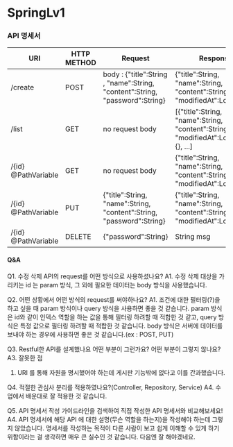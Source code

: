 # SpringLv1

### API 명세서
|URI|HTTP METHOD|Request|Response|
|---|---|---|---|
|/create|POST|body : {"title":String , "name":String, "content":String, "password":String}|{"title":String, "name":String, "content":String, "modifiedAt":LocalDate}|
|/list|GET|no request body|[{"title":String, "name":String, "content":String, "modifiedAt":LocalDate}, {}, ...]|
|/{id} @PathVariable|GET|no request body|{"title":String, "name":String, "content":String, "modifiedAt":LocalDate}|
|/{id} @PathVariable|PUT|{"title":String, "name":String, "content":String, "password":String}|{"title":String, "name":String, "content":String, "modifiedAt":LocalDate}|
|/{id} @PathVariable|DELETE|{"password":String}|String msg|



#### Q&A
Q1. 수정 삭제 API의 request를 어떤 방식으로 사용하셨나요?
A1. 수정 삭제 대상을 가리키는 id 는 param 방식, 그 외에 필요한 데이터는 body 방식을 사용했습니다.


Q2. 어떤 상황에서 어떤 방식의 request를 써야하나요?
A1. 조건에 대한 필터링(?)을 하고 싶을 때 param 방식이나 query 방식을 사용하면 좋을 것 같습니다. param 방식은 id와 같이 인덱스 역할을 하는 값을 통해 필터링 하려할 때 적합한 것 같고, query 방식은 특정 값으로 필터링 하려할 때 적합한 것 같습니다. body 방식은 서버에 데이터를 보내야 하는 경우에 사용하면 좋은 것 같습니다.(ex : POST, PUT)


Q3. Restful한 API를 설계했나요 어떤 부분이 그런가요? 어떤 부분이 그렇지 않나요?
A3. 
잘못한 점
1. URI 를 통해 자원을 명시했어야 하는데 게시판 기능밖에 없다고 이를 간과했습니다.


Q4. 적절한 관심사 분리를 적용하였나요?(Controller, Repository, Service)
A4. 수업에서 배운대로 잘 적용한 것 같습니다.


Q5. API 명세서 작성 가이드라인을 검색하여 직접 작성한 API 명세서와 비교해보세요!
A4. API 명세서에 해당 API 에 대한 설명(무슨 역할을 하는지)을 작성해야 하는데 그렇지 않았습니다. 명세서를 작성하는 목적이 다른 사람이 보고 쉽게 이해할 수 있게 하기 위함이라는 걸 생각하면 매우 큰 실수인 것 같습니다. 다음엔 잘 해야겠네요.

